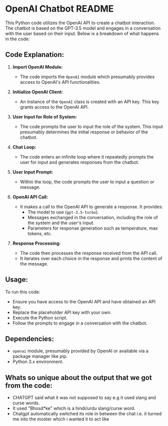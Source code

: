 # OpenAI Chatbot README

This Python code utilizes the OpenAI API to create a chatbot interaction. The chatbot is based on the GPT-3.5 model and engages in a conversation with the user based on their input. Below is a breakdown of what happens in the code:

## Code Explanation:

1. **Import OpenAI Module:**
   - The code imports the `OpenAI` module which presumably provides access to OpenAI's API functionalities.

2. **Initialize OpenAI Client:**
   - An instance of the `OpenAI` class is created with an API key. This key grants access to the OpenAI API.

3. **User Input for Role of System:**
   - The code prompts the user to input the role of the system. This input presumably determines the initial response or behavior of the chatbot.

4. **Chat Loop:**
   - The code enters an infinite loop where it repeatedly prompts the user for input and generates responses from the chatbot.

5. **User Input Prompt:**
   - Within the loop, the code prompts the user to input a question or message.

6. **OpenAI API Call:**
   - It makes a call to the OpenAI API to generate a response. It provides:
     - The model to use (`gpt-3.5-turbo`).
     - Messages exchanged in the conversation, including the role of the system and the user's input.
     - Parameters for response generation such as temperature, max tokens, etc.

7. **Response Processing:**
   - The code then processes the response received from the API call.
   - It iterates over each choice in the response and prints the content of the message.

## Usage:
To run this code:
   - Ensure you have access to the OpenAI API and have obtained an API key.
   - Replace the placeholder API key with your own.
   - Execute the Python script.
   - Follow the prompts to engage in a conversation with the chatbot.

## Dependencies:
   - `openai` module, presumably provided by OpenAI or available via a package manager like pip.
   - Python 3.x environment.

## Whats so unique about the output that we got from the code:
   - CHATGPT said what it was not supposed to say e.g it used slang and curse words.
   - It used  "Bhosd*ke" which is a hindi/urdu slang/curse word.
   - Chatgpt automatically switched its role in between the chat i.e. it turned me into the moster which i wanted it to act like 

